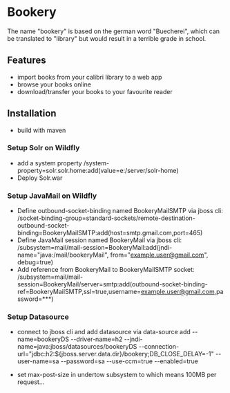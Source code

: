 # Bookery
The name "bookery" is based on the german word "Buecherei", which can be translated to "library" but would result in a terrible grade in school.

## Features
* import books from your calibri library to a web app
* browse your books online
* download/transfer your books to your favourite reader

## Installation
* build with maven

### Setup Solr on Wildfly
* add a system property /system-property=solr.solr.home:add(value=e:/server/solr-home)
* Deploy Solr.war

### Setup JavaMail on Wildfly
* Define outbound-socket-binding named BookeryMailSMTP via jboss cli: /socket-binding-group=standard-sockets/remote-destination-outbound-socket-binding=BookeryMailSMTP:add(host=smtp.gmail.com,port=465)
* Define JavaMail session named BookeryMail via jboss cli: /subsystem=mail/mail-session=BookeryMail:add(jndi-name="java:/mail/bookeryMail", from="example.user@gmail.com", debug=true)
* Add reference from BookeryMail to BookeryMailSMTP socket: /subsystem=mail/mail-session=BookeryMail/server=smtp:add(outbound-socket-binding-ref=BookeryMailSMTP,ssl=true,username=example.user@gmail.com,password=***)

### Setup Datasource
* connect to jboss cli and add datasource via data-source add --name=bookeryDS --driver-name=h2 --jndi-name=java:jboss/datasources/bookeryDS --connection-url="jdbc:h2:${jboss.server.data.dir}/bookery;DB_CLOSE_DELAY=-1" --user-name=sa --password=sa --use-ccm=true --enabled=true


* set max-post-size in undertow subsystem to
<http-listener name="default" socket-binding="http" max-post-size="104857600"/> which means 100MB per request...
